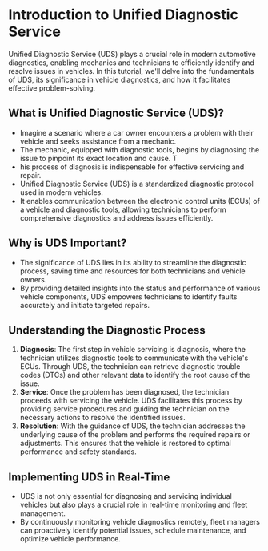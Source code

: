 # Introduction to Unified Diagnostic Service

Unified Diagnostic Service (UDS) plays a crucial role in modern automotive diagnostics, enabling mechanics and technicians to efficiently identify and resolve issues in vehicles. In this tutorial, we'll delve into the fundamentals of UDS, its significance in vehicle diagnostics, and how it facilitates effective problem-solving.

## What is Unified Diagnostic Service (UDS)?

- Imagine a scenario where a car owner encounters a problem with their vehicle and seeks assistance from a mechanic.
- The mechanic, equipped with diagnostic tools, begins by diagnosing the issue to pinpoint its exact location and cause. T
- his process of diagnosis is indispensable for effective servicing and repair.
- Unified Diagnostic Service (UDS) is a standardized diagnostic protocol used in modern vehicles.
- It enables communication between the electronic control units (ECUs) of a vehicle and diagnostic tools, allowing technicians to perform comprehensive diagnostics and address issues efficiently.

## Why is UDS Important?

- The significance of UDS lies in its ability to streamline the diagnostic process, saving time and resources for both technicians and vehicle owners.
- By providing detailed insights into the status and performance of various vehicle components, UDS empowers technicians to identify faults accurately and initiate targeted repairs.

## Understanding the Diagnostic Process

1. **Diagnosis**: The first step in vehicle servicing is diagnosis, where the technician utilizes diagnostic tools to communicate with the vehicle's ECUs. Through UDS, the technician can retrieve diagnostic trouble codes (DTCs) and other relevant data to identify the root cause of the issue.
2. **Service**: Once the problem has been diagnosed, the technician proceeds with servicing the vehicle. UDS facilitates this process by providing service procedures and guiding the technician on the necessary actions to resolve the identified issues.
3. **Resolution**: With the guidance of UDS, the technician addresses the underlying cause of the problem and performs the required repairs or adjustments. This ensures that the vehicle is restored to optimal performance and safety standards.

## Implementing UDS in Real-Time

- UDS is not only essential for diagnosing and servicing individual vehicles but also plays a crucial role in real-time monitoring and fleet management.
- By continuously monitoring vehicle diagnostics remotely, fleet managers can proactively identify potential issues, schedule maintenance, and optimize vehicle performance.

